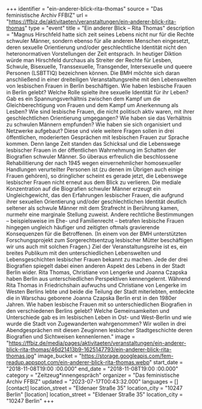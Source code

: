 +++
identifier = "ein-anderer-blick-rita-thomas"
source = "Das feministische Archiv FFBIZ"
url = "https://ffbiz.de/aktivitaeten/veranstaltungen/ein-anderer-blick-rita-thomas"
type = "event"
title = "Ein anderer Blick – Rita Thomas"
description = "Magnus Hirschfeld hatte sich zeit seines Lebens nicht nur für die Rechte schwuler Männer, sondern ebenso für alle anderen Menschen eingesetzt, deren sexuelle Orientierung und/oder geschlechtliche Identität nicht den heteronormativen Vorstellungen der Zeit entsprach. In heutiger Diktion würde man Hirschfeld durchaus als Streiter der Rechte für Lesben, Schwule, Bisexuelle, Transsexuelle, Transgender, Intersexuelle und queere Personen (LSBTTIQ) bezeichnen können. Die BMH möchte sich daran anschließend in einer dreiteiligen Veranstaltungsreihe mit den Lebenswelten von lesbischen Frauen in Berlin beschäftigen.
Wie haben lesbische Frauen in Berlin gelebt? Welche Rolle spielte ihre sexuelle Identität für ihr Leben? Gab es ein Spannungsverhältnis zwischen dem Kampf um die Gleichberechtigung von Frauen und dem Kampf um Anerkennung als Lesben? Wie sind lesbische Frauen, die nicht politisch aktiv waren, mit ihrer geschlechtlichen Orientierung umgegangen? Wie haben sie das Verhältnis zu schwulen Männern empfunden? Wie haben sie sich organisiert und Netzwerke aufgebaut? Diese und viele weitere Fragen sollen in drei öffentlichen, moderierten Gesprächen mit lesbischen Frauen zur Sprache kommen.
Denn lange Zeit standen das Schicksal und die Lebenswege lesbischer Frauen in der öffentlichen Wahrnehmung im Schatten der Biografien schwuler Männer. So überaus erfreulich die beschlossene Rehabilitierung der nach 1945 wegen einvernehmlicher homosexueller Handlungen verurteilter Personen ist (zu denen im Übrigen auch einige Frauen gehören), so dringlicher scheint es gerade jetzt, die Lebenswege lesbischer Frauen nicht erneut aus dem Blick zu verlieren. Die mediale Konzentration auf die Biografien schwuler Männer erzeugt ein Ungleichgewicht, das den Erfahrungen lesbischer Frauen, die aufgrund ihrer sexuellen Orientierung und/oder geschlechtlichen Identität deutlich seltener als schwule Männer mit dem Strafrecht in Berührung kamen, nurmehr eine marginale Stellung zuweist. Andere rechtliche Bestimmungen – beispielsweise im Ehe- und Familienrecht – betrafen lesbische Frauen hingegen ungleich häufiger und zeitigten oftmals gravierende Konsequenzen für die Betroffenen. (In einem von der BMH unterstützten Forschungsprojekt zum Sorgerechtsentzug lesbischer Mütter beschäftigen wir uns auch mit solchen Fragen.)
Ziel der Veranstaltungsreihe ist es, ein breites Publikum mit den unterschiedlichen Lebenswelten und Lebensgeschichten lesbischer Frauen bekannt zu machen. Jede der drei Biografien spiegelt dabei einen anderen Aspekt des Lebens in der Stadt Berlin wider. Rita Thomas, Christiane von Lengerke und Joanna Czapska haben Berlin aus unterschiedlichen Perspektiven kennengelernt. Während Rita Thomas in Friedrichshain aufwuchs und Christiane von Lengerke im Westen Berlins lebte und beide die Teilung der Stadt miterlebten, entdeckte die in Warschau geborene Joanna Czapska Berlin erst in den 1980er Jahren. Wie haben lesbische Frauen mit so unterschiedlichen Biografien in den verschiedenen Berlins gelebt? Welche Gemeinsamkeiten und Unterschiede gab es im lesbischen Leben in Ost- und West-Berlin und wie wurde die Stadt von Zugewanderten wahrgenommen? Wir wollen in drei Abendgesprächen mit diesen Zeuginnen lesbischer Stadtgeschichte deren Biografien und Sichtweisen kennenlernen."
image = "https://ffbiz.de/media/pages/aktivitaeten/veranstaltungen/ein-anderer-blick-rita-thomas/46d21413b9-1625147793/ein-anderer-blick-rita-thomas.jpg"
image_bucket = "https://storage.googleapis.com/fem-readup.appspot.com/ein-anderer-blick-rita-thomas.webp"
start_date = "2018-11-08T19:00 :00.000"
end_date = "2018-11-08T19:00 :00.000"
category = "Zeitzeug*innengespräch"
organizer = "Das feministische Archiv FFBIZ"
updated = "2023-07-17T00:43:32.000"
languages = []
[contact]
location_street = "Eldenaer Straße 35"
location_city = "10247 Berlin"
[location]
location_street = "Eldenaer Straße 35"
location_city = "10247 Berlin"
+++